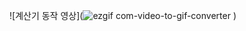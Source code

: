 ![계산기 동작 영상](![ezgif com-video-to-gif-converter](https://github.com/user-attachments/assets/0a44d8af-788d-4a56-b0b2-9976d5d1755b)
)
